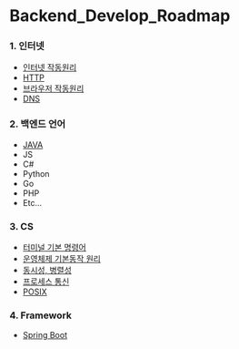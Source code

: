# Backend_Develop_Roadmap

### 1. 인터넷
  - <a href="https://velog.io/@sjh9391985/%EC%9D%B8%ED%84%B0%EB%84%B7-%EC%9E%91%EB%8F%99%EA%B3%BC%EC%A0%95">인터넷 작동원리</a>
  - <a href="https://velog.io/@sjh9391985/HTTP-%EB%9E%80">HTTP</a>
  - <a href="https://velog.io/@sjh9391985/%EB%B8%8C%EB%9D%BC%EC%9A%B0%EC%A0%80-%EB%8F%99%EC%9E%91%EC%9B%90%EB%A6%AC">브라우저 작동원리</a>
  - <a href="https://velog.io/@sjh9391985/DNS">DNS</a>

### 2. 백엔드 언어
  - <a href="https://www.w3schools.com/java/default.asp">JAVA</a>
  - JS 
  - C#
  - Python
  - Go
  - PHP
  - Etc...
  
### 3. CS
  - <a href="https://velog.io/@sjh9391985/Terminal">터미널 기본 명령어</a>
  - <a href="https://velog.io/@sjh9391985/OS">운영체제 기본동작 원리</a>
  - <a href="https://velog.io/@sjh9391985/%EB%8F%99%EC%8B%9C%EC%84%B1-%EB%B3%91%EB%A0%AC%EC%84%B1">동시성, 병렬성</a>
  - <a href="https://velog.io/@sjh9391985/%ED%94%84%EB%A1%9C%EC%84%B8%EC%8A%A4-%ED%86%B5%EC%8B%A0">프로세스 통신</a>
  - <a href="https://velog.io/@sjh9391985/POSIX">POSIX</a>
  
### 4. Framework
  - <a href="https://velog.io/@sjh9391985?tag=Springboot"> Spring Boot </a>

